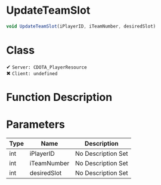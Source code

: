 # UpdateTeamSlot
```js
void UpdateTeamSlot(iPlayerID, iTeamNumber, desiredSlot)
```
# Class
✔ `Server: CDOTA_PlayerResource`  
✖ `Client: undefined`  

# Function Description

# Parameters
Type|Name|Description
--|--|--
int|iPlayerID|No Description Set
int|iTeamNumber|No Description Set
int|desiredSlot|No Description Set
